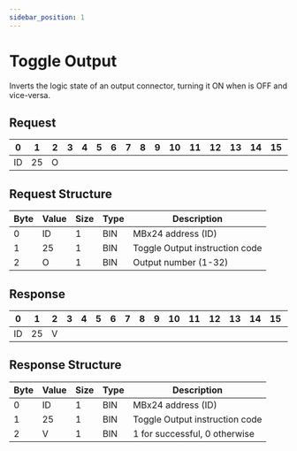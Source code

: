 ```yaml
---
sidebar_position: 1
---
```


# Toggle Output

Inverts the logic state of an output connector, turning it ON when is OFF and vice-versa.

## Request

| 0  | 1  | 2  | 3  | 4  | 5  | 6  | 7  | 8  | 9  | 10 | 11 | 12 | 13 | 14 | 15 | 16 | 17 | 18 | 19 | 20 | 21 | 22 | 23 | 24 | 25 | 26 | 27 | 28 | 29 | 30 | 31 |
|----|----|----|----|----|----|----|----|----|----|----|----|----|----|----|----|----|----|----|----|----|----|----|----|----|----|----|----|----|----|----|----|
| ID | 25 | O   |  |    |    |    |    |    |    |    |    |    |    |    |    |    |    |    |    |    |    |    |    |    |    |    |    |    |    |    |  |

## Request Structure

| Byte | Value | Size | Type | Description                            |
|------|-------|------|------|----------------------------------------|
| 0    | ID    | 1    | BIN  | MBx24 address (ID)                    |
| 1    | 25    | 1    | BIN  | Toggle Output instruction code        |
| 2    | O     | 1    | BIN  | Output number (1-32)                  |

## Response

| 0  | 1  | 2  | 3  | 4  | 5  | 6  | 7  | 8  | 9  | 10 | 11 | 12 | 13 | 14 | 15 | 16 | 17 | 18 | 19 | 20 | 21 | 22 | 23 | 24 | 25 | 26 | 27 | 28 | 29 | 30 | 31 |
|----|----|----|----|----|----|----|----|----|----|----|----|----|----|----|----|----|----|----|----|----|----|----|----|----|----|----|----|----|----|----|----|
| ID | 25 |  V |  |    |    |    |    |    |    |    |    |    |    |    |    |    |    |    |    |    |    |    |    |    |    |    |    |    |    |    |  |

## Response Structure

| Byte | Value | Size | Type | Description                            |
|------|-------|------|------|----------------------------------------|
| 0    | ID    | 1    | BIN  | MBx24 address (ID)                    |
| 1    | 25    | 1    | BIN  | Toggle Output instruction code        |
| 2    | V     | 1    | BIN  | 1 for successful, 0 otherwise         |
